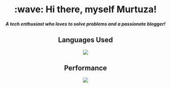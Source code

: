 <h1 align='center'> :wave: Hi there, myself Murtuza!</h1>
<h4 align='center'><i>A tech enthusiast who loves to solve problems and a passionate blogger!</i></h4>


<h2 align='center'>Languages Used</h2>

<p align='center'><a href="https://github.com/murtuzaalisurti">
  <img src="https://github-readme-stats.vercel.app/api/top-langs/?username=murtuzaalisurti&theme=dark&layout=compact" />
</a></p>

<h2 align='center'>Performance</h2>

<p align='center'><a href="https://github.com/murtuzaalisurti">
  <img src="https://github-readme-stats.vercel.app/api?username=murtuzaalisurti&theme=dark&show_icons=true" />
</a></p>


